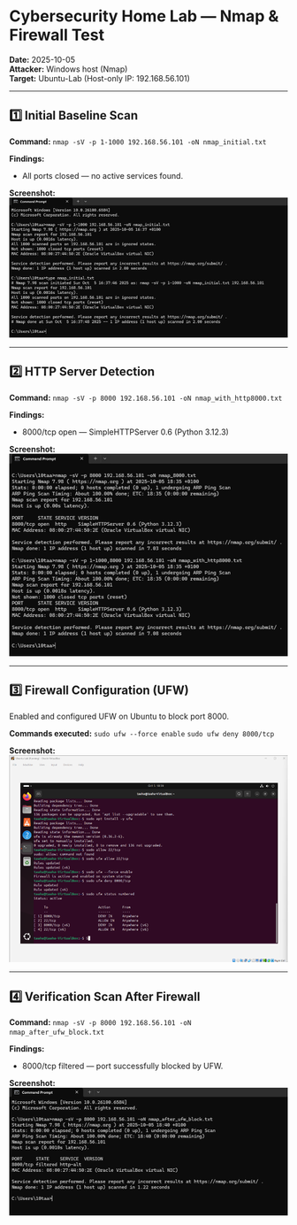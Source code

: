 # Cybersecurity Home Lab — Nmap & Firewall Test

**Date:** 2025-10-05  
**Attacker:** Windows host (Nmap)  
**Target:** Ubuntu-Lab (Host-only IP: 192.168.56.101)

---

## 1️⃣ Initial Baseline Scan
**Command:**
`nmap -sV -p 1-1000 192.168.56.101 -oN nmap_initial.txt`

**Findings:**
- All ports closed — no active services found.

**Screenshot:**  
![Initial Nmap Scan](../screenshots/nmap_initial.png)

---

## 2️⃣ HTTP Server Detection
**Command:**
`nmap -sV -p 8000 192.168.56.101 -oN nmap_with_http8000.txt`

**Findings:**
- 8000/tcp open — SimpleHTTPServer 0.6 (Python 3.12.3)

**Screenshot:**  
![Nmap with HTTP Server](../screenshots/nmap_with_http8000.png)

---


## 3️⃣ Firewall Configuration (UFW)
Enabled and configured UFW on Ubuntu to block port 8000.

**Commands executed:**
`sudo ufw --force enable`
`sudo ufw deny 8000/tcp`

**Screenshot:**  
![UFW Status](../screenshots/ufw_status.png)


---

## 4️⃣ Verification Scan After Firewall
**Command:**
`nmap -sV -p 8000 192.168.56.101 -oN nmap_after_ufw_block.txt`

**Findings:**
- 8000/tcp filtered — port successfully blocked by UFW.

**Screenshot:**  
![Nmap After UFW Block](../screenshots/nmap_after_ufw_block.png)
